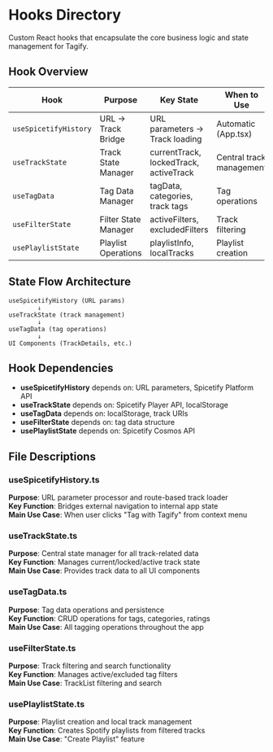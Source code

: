 # Hooks Directory

Custom React hooks that encapsulate the core business logic and state management for Tagify.

## Hook Overview

| Hook                  | Purpose              | Key State                              | When to Use              |
| --------------------- | -------------------- | -------------------------------------- | ------------------------ |
| `useSpicetifyHistory` | URL → Track Bridge   | URL parameters → Track loading         | Automatic (App.tsx)      |
| `useTrackState`       | Track State Manager  | currentTrack, lockedTrack, activeTrack | Central track management |
| `useTagData`          | Tag Data Manager     | tagData, categories, track tags        | Tag operations           |
| `useFilterState`      | Filter State Manager | activeFilters, excludedFilters         | Track filtering          |
| `usePlaylistState`    | Playlist Operations  | playlistInfo, localTracks              | Playlist creation        |

## State Flow Architecture

```
useSpicetifyHistory (URL params)
        ↓
useTrackState (track management)
        ↓
useTagData (tag operations)
        ↓
UI Components (TrackDetails, etc.)
```

## Hook Dependencies

- **useSpicetifyHistory** depends on: URL parameters, Spicetify Platform API
- **useTrackState** depends on: Spicetify Player API, localStorage
- **useTagData** depends on: localStorage, track URIs
- **useFilterState** depends on: tag data structure
- **usePlaylistState** depends on: Spicetify Cosmos API

## File Descriptions

### useSpicetifyHistory.ts

**Purpose**: URL parameter processor and route-based track loader  
**Key Function**: Bridges external navigation to internal app state  
**Main Use Case**: When user clicks "Tag with Tagify" from context menu

### useTrackState.ts

**Purpose**: Central state manager for all track-related data  
**Key Function**: Manages current/locked/active track state  
**Main Use Case**: Provides track data to all UI components

### useTagData.ts

**Purpose**: Tag data operations and persistence  
**Key Function**: CRUD operations for tags, categories, ratings  
**Main Use Case**: All tagging operations throughout the app

### useFilterState.ts

**Purpose**: Track filtering and search functionality  
**Key Function**: Manages active/excluded tag filters  
**Main Use Case**: TrackList filtering and search

### usePlaylistState.ts

**Purpose**: Playlist creation and local track management  
**Key Function**: Creates Spotify playlists from filtered tracks  
**Main Use Case**: "Create Playlist" feature
